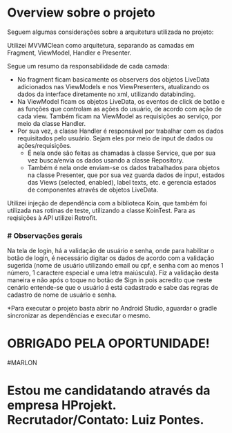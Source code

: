 # Overview sobre o projeto

Seguem algumas considerações sobre a arquitetura utilizada no projeto: 

Utilizei MVVMClean como arquitetura, separando as camadas em Fragment, ViewModel, Handler e Presenter.

Segue um resumo da responsabilidade de cada camada:
- No fragment ficam basicamente os observers dos objetos LiveData adicionados nas ViewModels e nos ViewPresenters, atualizando os dados da 
interface diretamente no xml, utilizando databinding.
- Na ViewModel ficam os objetos LiveData, os eventos de click de botão e as funções que controlam as ações do usuário, de acordo com ação de cada view.
Também ficam na ViewModel as requisições ao serviço, por meio da classe Handler.
- Por sua vez, a classe Handler é responsável por trabalhar com os dados requisitados pelo usuário. Sejam eles por meio de input de dados ou ações/requisições.
  - É nela onde são feitas as chamadas à classe Service, que por sua vez busca/envia os dados usando a classe Repository.
  - Também é nela onde enviam-se os dados trabalhados para objetos na classe Presenter, que por sua vez guarda dados de input, 
  estados das Views (selected, enabled), label texts, etc. e gerencia estados de componentes através de objetos LiveData.

Utilizei injeção de dependência com a biblioteca Koin, que também foi utilizada nas rotinas de teste, utilizando a classe KoinTest.
Para as reqisições à API utilizei Retrofit.

### # Observações gerais

Na tela de login, há a validação de usuário e senha, onde para habilitar o botão de login, é necessário digitar os dados de acordo com a validação
sugerida (nome de usuário utilizando email ou cpf, e senha com ao menos 1 número, 1 caractere especial e uma letra maiúscula).
Fiz a validação desta maneira e não após o toque no botão de Sign in pois acredito que neste cenário entende-se que o usuário á está cadastrado e sabe
das regras de cadastro de nome de usuário e senha.

*Para executar o projeto basta abrir no Android Studio, aguardar o gradle sincronizar as dependências e executar o mesmo.

# OBRIGADO PELA OPORTUNIDADE!

#MARLON

# Estou me candidatando através da empresa HProjekt. Recrutador/Contato: Luiz Pontes.
